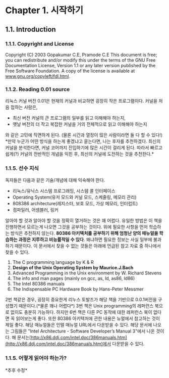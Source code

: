 # Chapter 1. 시작하기

## 1.1. Introduction

### 1.1.1. Copyright and License

Copyright \(C\) 2003 Gopakumar C.E, Pramode C.E This document is free; you can redistribute and/or modify this under the terms of the GNU Free Documentation License, Version 1.1 or any later version published by the Free Software Foundation. A copy of the license is available at www.gnu.org/copyleft/fdl.html.

### 1.1.2. Reading 0.01 source

리눅스 커널 버전 0.01은 현재의 커널과 비교하면 굉장히 작은 프로그램이다. 커널을 처음 접하는 사람은,

* 최신 버전 커널의 큰 프로그램의 일부를 읽고 이해해야 하는지,
* 옛날 버전의 더 작고 복잡한 커널을 거의 전체적으로 읽고 이해해야 하는지

와 같은 고민에 직면하게 된다. \(물론 시간과 열정이 많은 사람이라면 둘 다 할 수 있다!\) \*만약 누군가 어떤 방식을 하는게 좋겠냐고 묻는다면, 나는 후자를 추천하겠다. 최신의 커널을 분석한다면, 커널 코어까지 진입하기에 많은 시간이 걸리게 된다. 따라서 빠르고 쉽게\(?\) 커널의 전반적인 개념을 익힌 후, 최신의 커널에 도전하는 것을 추천한다.\*

### 1.1.5. 선수 지식

독자들은 다음과 같은 기술/개념에 대해 익숙해야 한다.

* 리눅스/유닉스 시스템 프로그래밍, 시스템 콜 인터페이스
* Operating System\(유저 모드와 커널 모드, 스케줄링, 메모리 관리\)
* 808386 architecture\(레지스터, 보호 모드, 가상 메모리, 인터럽트\)
* 컴파일러, 어셈블러, 링커

알아야 할 것과 알아야 할 것을 정확히 열거하는 것은 꽤 어렵다. 유일한 방법은 이 책을 진행하면서 모르는게 나오면 그것을 공부하는 것이다. 위에 필요한 사항을 먼저 학습하는 방식은 추천하지 않는다. **80386 아키텍처를 공부하기 위해 엄청난 양의 매뉴얼을 학습하는 과정은 지루하고 비능률적일 수 있다**. 왜냐하면 필요한 정보는 사실 일부에 불과하기 때문이다. 이 문서에서 찾을 수 없는 것들은 아래에 언급된 참고 자료 중 하나에서 찾을 수 있다.

1. The C programming language by K & R
2. **Design of the Unix Operating System by Maurice.J.Bach**
3. Advanced Programming in the Unix environment by W. Richard Stevens
4. The info and man pages \(mainly on gcc, as, ld, as86, ld86\)
5. The Intel 80386 manuals
6. The Indispensable PC Hardware Book by Hans-Peter Messmer

2번 책같은 경우, 굉장히 중요한게 리누스 토발즈가 해당 책을 기반으로 0.0.1버전을 구성했기 때문이다.\(\*물론 꽤나 어렵다\*\) 3번 책은 Unix programming의 레퍼런스 북으로 없이도 충분히 가능하다. 하지만 6번 책은 다른 PC 동작에 대한 레퍼런스 북이 없다면 꼭 읽어보는게 좋다. 또한 80386 아키텍처에 관한 내용은 뉴얼에서 참고하는 것이 제일 좋다. 해당 매뉴얼들은 인텔 매뉴얼 URL에서 다운받을 수 있다. 해당 문서에 나오는 그림들은 "Intel Architecture - Software Developer’s Manual 3"에서 나온 것이다. 해 문서는[http://x86.ddj.com/intel.doc/386manuals.htm](http://x86.ddj.com/intel.doc/386manuals.htm)에서 다운받을 수 있다.

### 1.1.5. 어떻게 읽어야 하는가?

\*추후 수정\*

